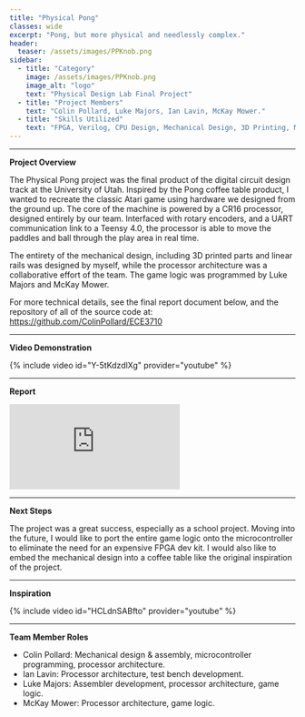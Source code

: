 ```yaml
---
title: "Physical Pong"
classes: wide
excerpt: "Pong, but more physical and needlessly complex."
header:
  teaser: /assets/images/PPKnob.png
sidebar:
  - title: "Category"
    image: /assets/images/PPKnob.png
    image_alt: "logo"
    text: "Physical Design Lab Final Project"
  - title: "Project Members"
    text: "Colin Pollard, Luke Majors, Ian Lavin, McKay Mower."
  - title: "Skills Utilized"
    text: "FPGA, Verilog, CPU Design, Mechanical Design, 3D Printing, MCU"
---
```


---

**Project Overview**

The Physical Pong project was the final product of the digital circuit design track at the University of Utah. Inspired by the Pong coffee table product, I wanted to recreate the classic Atari game using hardware we designed from the ground up.
The core of the machine is powered by a CR16 processor, designed entirely by our team. Interfaced with rotary encoders, and a UART communication link to a Teensy 4.0, the processor is able to move the paddles and ball through the play area in real time. 

The entirety of the mechanical design, including 3D printed parts and linear rails was designed by myself, while the processor architecture was a collaborative effort of the team. The game logic was programmed by Luke Majors and McKay Mower.

For more technical details, see the final report document below, and the repository of all of the source code at: https://github.com/ColinPollard/ECE3710

---

**Video Demonstration**

{% include video id="Y-5tKdzdlXg" provider="youtube" %}

---

**Report**

<embed src="https://colinpollard.github.io/assets/documents/PhysicalPongReport.pdf" type="application/pdf" />

---

**Next Steps**

The project was a great success, especially as a school project. Moving into the future, I would like to port the entire game logic onto the microcontroller to eliminate the need for an expensive FPGA dev kit. I would also like to embed the mechanical design into a coffee table like the original inspiration of the project.

---

**Inspiration**

{% include video id="HCLdnSABfto" provider="youtube" %}

---

**Team Member Roles**

- Colin Pollard: Mechanical design & assembly, microcontroller programming, processor architecture.
- Ian Lavin: Processor architecture, test bench development.
- Luke Majors: Assembler development, processor architecture, game logic.
- McKay Mower: Processor architecture, game logic.
